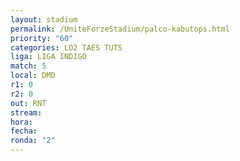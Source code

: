 ```yaml
---
layout: stadium
permalink: /UniteForzeStadium/palco-kabutops.html
priority: "60"
categories: LO2 TAES TUTS
liga: LIGA INDIGO
match: 5
local: DMD
r1: 0
r2: 0
out: RNT
stream: 
hora: 
fecha: 
ronda: "2"
---
```

